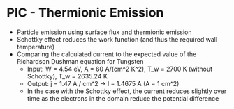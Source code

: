 # PIC - Thermionic Emission
* Particle emission using surface flux and thermionic emission
* Schottky effect reduces the work function (and thus the required wall temperature)
* Comparing the calculated current to the expected value of the Richardson Dushman equation for Tungsten
  * Input: W = 4.54 eV, A = 60 A/(cm^2 K^2), T_w = 2700 K (without Schottky), T_w = 2635.24 K
  * Output: j = 1.47 A / cm^2 -> I = 1.4675 A (A = 1 cm^2)
  * In the case with the Schottky effect, the current reduces slightly over time as the electrons in the domain reduce the potential difference
